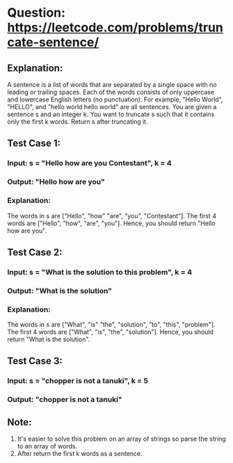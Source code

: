 # Question: https://leetcode.com/problems/truncate-sentence/

## Explanation:

A sentence is a list of words that are separated by a single space with no leading or trailing spaces. 
Each of the words consists of only uppercase and lowercase English letters (no punctuation).
For example, "Hello World", "HELLO", and "hello world hello world" are all sentences.
You are given a sentence s and an integer k. You want to truncate s such that it contains only the first k words. Return s after truncating it.

## Test Case 1:
### Input: s = "Hello how are you Contestant", k = 4
### Output: "Hello how are you"
### Explanation:
The words in s are ["Hello", "how" "are", "you", "Contestant"].
The first 4 words are ["Hello", "how", "are", "you"].
Hence, you should return "Hello how are you".

## Test Case 2:
### Input: s = "What is the solution to this problem", k = 4
### Output: "What is the solution"
### Explanation:
The words in s are ["What", "is" "the", "solution", "to", "this", "problem"].
The first 4 words are ["What", "is", "the", "solution"].
Hence, you should return "What is the solution".

## Test Case 3:
### Input: s = "chopper is not a tanuki", k = 5
### Output: "chopper is not a tanuki"

## Note: 
1. It's easier to solve this problem on an array of strings so parse the string to an array of words.
2. After return the first k words as a sentence.

